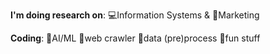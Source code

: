 **I'm doing research on**: 💻Information Systems & 🎈Marketing


**Coding**: 🤖AI/ML 🐛web crawler 🎥data (pre)process 🎃fun stuff


